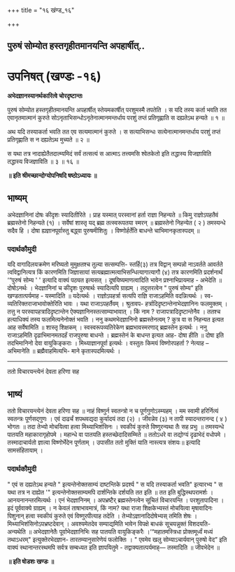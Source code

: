 +++
title = "१६ खंण्ड_१६"

+++


## पुरुषं सोम्योत हस्तगृहीतमानयन्ति अपहार्षीत्..

# **उपनिषत् (खण्डः -१६)**

**अभेदज्ञानस्यानर्थकारित्वे चोरदृष्टान्तः**

पुरुषं सोम्योत हस्तगृहीतमानयन्ति अपहार्षीत् स्तेयमकार्षीत् परशुमस्मै तपतेति । स यदि तस्य कर्ता भवति तत एवानृतमात्मानं कुरुते सोऽनृताभिसन्धोऽनृतेनात्मानमन्तर्धाय परशुं तप्तं प्रतिगृह्णाति स दह्यतेऽथ हन्यते ॥ १ ॥

अथ यदि तस्याकर्ता भवति तत एव सत्यमात्मानं कुरुते । स सत्याभिसन्धः सत्येनात्मानमन्तर्धाय परशुं तप्तं प्रतिगृह्णाति स न दह्यतेऽथ मुच्यते ॥ २ ॥

स यथा तत्र नादाह्येतैतदात्म्यमिदं सर्वं तत्सत्यं स आत्माऽ तत्त्वमसि श्वेतकेतो इति तद्धास्य विजज्ञाविति तद्धास्य विजज्ञाविति ॥ ३ ॥ १६ ॥

**॥ इति श्रीमच्छान्दोग्योपनिषदि षष्ठोऽध्यायः ॥**

## **भाष्यम्**

अभेदज्ञानिनां दोषः कीदृशः स्यादितीरिते । प्राह यस्मात् परस्वानां हर्ता राज्ञा निहन्यते ॥ किमु राज्ञोऽपहतैवं ब्रह्मस्तेनो निहन्यते (१) । सर्वेषां शास्तृ यद् ब्रह्म तत्स्वरूपतया स्मरन् ॥ ब्रह्मस्तेनो निहन्येत ( २ ) तमस्यन्धे सदैव हि । दोषा ह्यज्ञानपूर्वास्तु बद्ध्वा पुरुषमीशितुः । विष्णोर्हर्तेति बाधन्ते चाभिमानकृतास्पदम् ॥

### पदार्थकौमुदी

यदि वागादिलयक्रमेण मरिष्यतो मुमुक्षतश्च तुल्या सत्सम्पत्ति- स्तर्हि(३) तत्र विद्वान् सम्पन्नो नाऽवर्तते आवर्तते त्वविद्वानित्यत्र किं कारणमिति जिज्ञासायां सत्यब्रह्मात्मत्वाभिसन्धित्यागात्यागौ (४) तत्र कारणमिति प्रदर्शनार्थं ‘“पुरुषं सोम्य ' ' इत्यादि वाक्यं पठ्यत इत्यसत् । दूषयिष्यमाणत्वादिति भावेन प्रश्नाभिप्रायमाह - अभेदेति ॥दोषोऽनर्थः । भेदज्ञानिनां च कीदृशः पुरुषार्थः स्यादित्यपि ग्राह्यम् । तदुत्तरत्वेन " पुरुषं सोम्य” इति खण्डतात्पर्यमाह - यस्मादिति ॥ यदेत्यर्थः । राज्ञोऽपहर्त्रा सत्यपि राज्ञि राजाऽहमिति वदन्नित्यर्थः । स्व- व्यतिरिक्तराजाभावोक्तेरिति भावः । यथा राजाऽपहर्तैवम् । श्रुतावप- हर्त्रादिदृष्टान्तेनाभेदज्ञानिनः फलमुक्तम् । तत्तु न परस्वापहत्रादिदृष्टान्तेन ऐक्यज्ञानिनस्तत्साम्याभावात् । किं नाम ? राजापत्रादिदृष्टान्तेनैव । ततश्च हत्याधिक्यं तस्य फलमित्यनेनोक्तं भवति । ननु कथमभेदज्ञानिनो ब्रह्मस्तेनत्वम् ? कुत्र वा स निहन्यत इत्यत आह सर्वेषामिति ॥ शास्तृ शिक्षकम् । स्वस्वरूपव्यतिरेकेण ब्रह्मभावस्मरणाद् ब्रह्मस्तेन इत्यर्थः । ननु राजाऽहमिति दृढाभिमानमतदर्हं राजपुरुषा बाधन्ते । ब्रह्मस्तेनं के बाधन्त इत्यत आह- दोषा हीति ॥ दोषा इति तदभिमानिनो देवा वायुकिङ्कराः । मिथ्याज्ञानपूर्वा इत्यर्थः । वस्तुतः किमयं विष्णोरपहर्ता ? नेत्याह – अभिमानेति ॥ ब्रह्मैवाहमित्यभि- माने कृतास्पदमित्यर्थः ।

------------------------------------------------------------------------

ततो विचारयन्त्येनं देवता हरिणा सह

## **भाष्यं**

ततो विचारयन्त्येनं देवता हरिणा सह ॥ नाहं विष्णुर्न स्वतन्त्रो न च पूर्णगुणोऽस्म्यहम् । मम स्वामी हरिर्नित्यं स्वतन्त्रः पूर्णसद्गुणः ।
एवं दाढर्चं शपथवद्यदा कुर्यादयं तदा (२) । जीवन्नेव (३) न तापी स्यादन्तरानन्द ( ४ ) भोगतः ॥ तदा तेभ्यो मोचयित्वा हत्वा मिथ्याभिशंसिनः । स्वकीयं कुरुते विष्णुरन्यथा तैः सह प्रभुः ॥ तमस्यन्धे पातयति महाकारागृहोपमे । महान्धे वा पातयति हस्तच्छेदादिसम्मिते ॥ ततोऽधरे वा तद्योग्यं दृढाभेदं वधोपमे । तस्मादाचार्यतो ज्ञात्वा विष्णोर्भेदेन पूर्णताम् । उपासीत ततो मुक्तिं याति नास्त्यत्र संशयः॥ इत्यादि सामसंहितायाम् ।

### पदार्थकौमुदी

" एवं स दह्यतेऽथ हन्यते " इत्यन्तेनोक्तसाम्यं दाष्टन्तिके प्रदर्श्य " स यदि तस्याकर्ता भवति" इत्यारभ्य " स यथा तत्र न दाह्येत '" इत्यन्तेनोक्तसाम्यमपि दार्शन्तिके दर्शयति तत इति ॥ तत इति बुद्धिस्थपरामर्शः । आनयनानन्तरमित्यर्थः । एनं भेदज्ञानिनम् । अपभ्रष्टैर् ब्रह्मस्तेनत्वेन सूचितं विचारयन्ति । परशुतापादिना । इदं पूर्ववाक्ये ग्राह्यम् । न केवलं ताषाभावमात्रं, किं नाम? यथा राजा शिक्षकेभ्यस्तं मोचयित्वा मृषावादिनः पिशुनान् हत्वा स्वकीयं कुरुते एवं विष्णुरपीत्याह तदेति । तेभ्योऽज्ञानादिदोषेभ्यस् तमिति शेषः । मिथ्याभिशंसिनोऽपभ्रष्टदेवान् । अवश्यमेतदेव सम्पाद्यमिति भावेन विपक्षे बाधकं सूचयन्नुक्तं विशदयति- अन्यथेति ॥ अभेदज्ञानेतैः पूर्वाभेदज्ञानिभिः सह पातयति वायुकिङ्करैः ।‘“महातमस्त्रिधा प्रोक्तमूर्ध्वं मध्यं तथाऽधरम्" इत्युक्तेरभेदज्ञान- तारतम्यानुसारेणेयं फलोक्तिः । " एवमेव खलु सोम्याऽचार्यवान् पुरुषो वेद” इति वाक्यं स्थानान्तरस्थमपि सर्वत्र सम्बध्यत इति ज्ञापयितुमे - तद्वाक्यतात्पर्यमाह्— तस्मादिति ॥ जीवभेदेन ॥

**॥ इति षोडशः खण्डः ॥**

